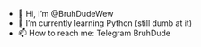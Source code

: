 - 👋 Hi, I’m @BruhDudeWew
- 🌱 I’m currently learning Python (still dumb at it)
- 📫 How to reach me: Telegram BruhDude

<!---
BruhDudeWew/BruhDudeWew is a ✨ special ✨ repository because its `README.md` (this file) appears on your GitHub profile.
You can click the Preview link to take a look at your changes.
--->
